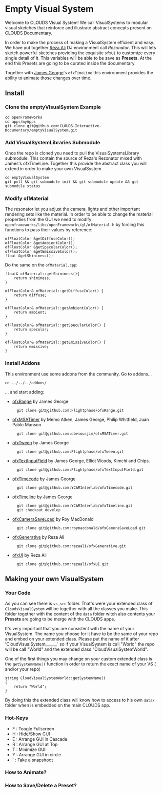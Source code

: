 # Empty Visual System 

Welcome to CLOUDS Visual System!
We call VisualSystems to modular visual sketches that reinforce and illustrate abstract concepts present on CLOUDS Documentary.

In order to make the process of making a VisualSystem efficient and easy. We have put together [Reza Ali](http://www.syedrezaali.com) DJ environment call *Rezonator*. This will lets sketch powerful sketches providing the exquisite `ofxUI` to customize every single detail of it. This variables will be able to be save as **Presets**. At the end this Presets are going to be curated inside the documentary.

Together with [James George](http://jamesgeorge.org/)'s `ofxTimeLine` this environment provides the ability to animate those changes over time.


## Install

### Clone the emptyVisualSystem Example

	cd openFrameworks
	cd apps/myApps
	git clone git@github.com:CLOUDS-Interactive-Documentary/emptyVisualSystem.git

### Add VisualSystemLibraries Submodule

Once the repo is cloned you need to pull the VisualSystemsLibrary submodule. This contain the source of Reza's Rezonator mixed with James's ofxTimeLine. Together this provide the abstract class you will extend in order to make your own VisualSystem.

	cd emptyVisualSystem	
	git pull && git submodule init && git submodule update && git submodule status

### Modify ofMaterial

The resonator let you adjust the camera, lights and other important rendering sets like the material. In order to be able to change the material properties from the GUI we need to modify `openframeworks/libs/openFrameworks/gl/ofMaterial.h` by forcing this functions to pass their values by reference:

	ofFloatColor &getDiffuseColor();
	ofFloatColor &getAmbientColor();
	ofFloatColor &getSpecularColor();
	ofFloatColor &getEmissiveColor();
	float &getShininess(); 
	
Do the same on the `ofMaterial.cpp`:

	float& ofMaterial::getShininess(){
		return shininess;
	}

	ofFloatColor& ofMaterial::getDiffuseColor() {
		return diffuse;
	}

	ofFloatColor& ofMaterial::getAmbientColor() {
		return ambient;
	}

	ofFloatColor& ofMaterial::getSpecularColor() {
		return specular;
	}

	ofFloatColor& ofMaterial::getEmissiveColor() {
		return emissive;
	}
	
### Install Addons

This environment use some addons from the community. Go to addons...

	cd ../../../addons/
	
…  and start adding:

* [ofxRange](https://github.com/Flightphase/ofxRange) by James George

		git clone git@github.com:Flightphase/ofxRange.git

* [ofxMSATimer](https://github.com/obviousjim/ofxMSATimer) by Memo Atken, James George, Philip Whitfield, Juan Pablo Manson

		git clone git@github.com:obviousjim/ofxMSATimer.git
		
* [ofxTween](https://github.com/Flightphase/ofxTween) by James George

		git clone git@github.com:Flightphase/ofxTween.git
		
* [ofxTextInputField](https://github.com/Flightphase/ofxTextInputField) by James George, Elliot Woods, Kimchi and Chips.

		git clone git@github.com:Flightphase/ofxTextInputField.git
		
* [ofxTimecode](https://github.com/YCAMInterlab/ofxTimecode) by James George

		git clone git@github.com:YCAMInterlab/ofxTimecode.git
		
* [ofxTimeline](https://github.com/YCAMInterlab/ofxTimeline) by James George

		git clone git@github.com:YCAMInterlab/ofxTimeline.git
		git checkout develop
		
* [ofxCameraSaveLoad](https://github.com/roymacdonald/ofxCameraSaveLoad) by Roy MacDonald

		git clone git@github.com:roymacdonald/ofxCameraSaveLoad.git
		
* [ofxGenerative](https://github.com/rezaali/ofxGenerative) by Reza Ali

		git clone git@github.com:rezaali/ofxGenerative.git
		
* [ofxUI](https://github.com/rezaali/ofxUI) by Reza Ali

		git clone git@github.com:rezaali/ofxUI.git
		
## Making your own VisualSystem

### Your Code 

As you can see there is `vs_src` folder. That's were your extended class of `CloudsVisualSystem` will be together with all the classes you make. This folder together with the content of the `data` folder witch also contents your **Presets** are going to be merge with the CLOUDS apps.

It's very important that you are consistent with the name of your VisualSystem. The name you choose for it have to be the same of your repo and embed on your extended class. Please put the name of it after 'CloudVisualSystem______' so if your VisualSystem is call "World" the repo will be call "World" and the extended class "CloudVisualSystemWorld".

One of the first things you may change on your custom extended class is the `getSystemName()` function in order to return the exact name of your VS ( and/or your repo)

	string CloudVisualSystemWorld::getSystemName()
	{
		return "World";
	}

By doing this the extended class will know how to access to his own `data/` folder when is embedded on the main CLOUDS app.
 
### Hot-Keys 

* F : Toogle Fullscreen
* H : Hide/Show GUI
* E : Arrange GUI in Cascade  
* R : Arrange GUI at Top
* T : Minimize GUI
* Y : Arrange GUI in circle
* ` : Take a snapshoot

### How to Animate?

### How to Save/Delete a Preset?


 






